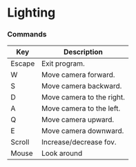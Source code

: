 # Lighting

### Commands

| Key      | Description               |
|----------|---------------------------|
| Escape   | Exit program.             |
| W        | Move camera forward.      |
| S        | Move camera backward.     |
| D        | Move camera to the right. |
| A        | Move camera to the left.  |
| Q        | Move camera upward.       |
| E        | Move camera downward.     |
| Scroll   | Increase/decrease fov.    |
| Mouse    | Look around               |

